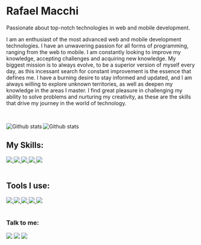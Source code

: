 # Rafael Macchi

Passionate about top-notch technologies in web and mobile development.

I am an enthusiast of the most advanced web and mobile development technologies. I have an unwavering passion for all forms of programming, ranging from the web to mobile. I am constantly looking to improve my knowledge, accepting challenges and acquiring new knowledge.
My biggest mission is to always evolve, to be a superior version of myself every day, as this incessant search for constant improvement is the essence that defines me. I have a burning desire to stay informed and updated, and I am always willing to explore unknown territories, as well as deepen my knowledge in the areas I master.
I find great pleasure in challenging my ability to solve problems and nurturing my creativity, as these are the skills that drive my journey in the world of technology.

<br>

<img
  align="left"
  src="https://github-readme-stats.vercel.app/api/top-langs/?username=rmacchi&theme=dark&hide_border=false&include_all_commits=true&count_private=true&layout=compact"
  alt="Github stats"
/>
<img
  align="left"
  src="https://github-readme-streak-stats.herokuapp.com/?user=rmacchi&theme=dark&hide_border=false"
  alt="Github stats"
/>
 
<br>

## My Skills:

<div>
  <a href="https://nodejs.org/en/about" title="NodeJS" Alt="Logo do NodeJS">
    <img src="https://skillicons.dev/icons?i=nodejs"/>
  </a>
  <a href="https://developer.mozilla.org/pt-BR/docs/Web/JavaScript" title="Javascript" Alt="Logo do Javascript">
    <img src="https://skillicons.dev/icons?i=js"/>
  </a>
  <a href="https://www.typescriptlang.org/pt/" title="Typescript" Alt="Logo do Typescript">
    <img src="https://skillicons.dev/icons?i=ts"/>
  </a>
  <a href="https://pt-br.react.dev" title="React" Alt="Logo do React">
    <img src="https://skillicons.dev/icons?i=react"/>
  </a>
  <a href="https://www.python.org/" title="Python" Alt="Logo do Python">
    <img src="https://skillicons.dev/icons?i=python"/>
  </a>
</div>

<br>

## Tools I use:

<div>
  <a href="https://code.visualstudio.com" title="Visual Studio Code" Alt="Logo do Visual Studio">
    <img src="https://skillicons.dev/icons?i=vscode"/>
  </a>
  <a href="https://github.com/pt" title="GitHub" Alt="Logo do GitHub">
    <img src="https://skillicons.dev/icons?i=github"/>
  </a>
  <a href="https://git-scm.com" title="Git" Alt="Logo do Git">
    <img src="https://skillicons.dev/icons?i=git"/>
  </a>
  <a href="https://vercel.com" title="Vercel" Alt="Logo do Vercel">
    <img src="https://skillicons.dev/icons?i=vercel"/>
  </a>
  <a href="https://www.figma.com" title="Figma" Alt="Logo do Figma">
    <img src="https://skillicons.dev/icons?i=figma"/>
  </a>
</div>

<br>

### Talk to me:

<div>
  <a href="https://www.linkedin.com/in/rafael-de-oliveira-silva-macchi-916162259/" target="_blank"><img src="https://img.shields.io/badge/-LinkedIn-%230077B5?style=for-the-badge&logo=linkedin&logoColor=white" target="_blank"></a>
  <a href ="mailto:rafaelmacchi199@gmail.com"><img src="https://img.shields.io/badge/GMAIL-FFFFFF?style=for-the-badge&logo=gmail&logoColor=red" target="_blank"></a>
  <a href="https://www.instagram.com/rafaelmacchi_/"><img src="https://img.shields.io/badge/Instagram-E4405F?style=for-the-badge&logo=instagram&logoColor=white" target="_blank"></a>
</div>

